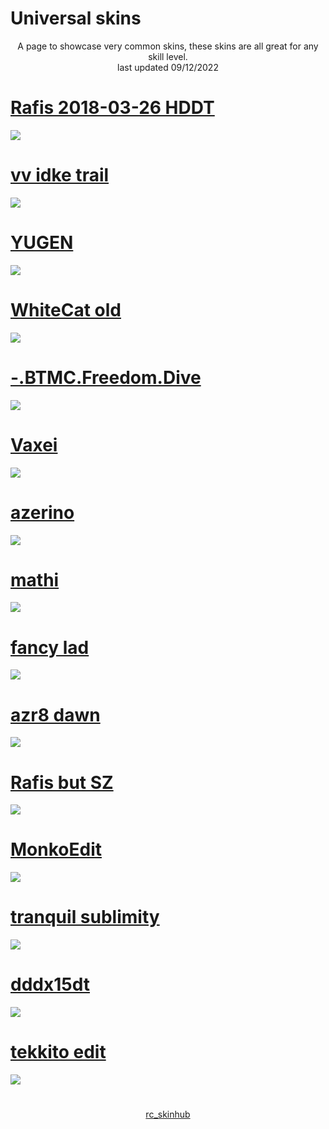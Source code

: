 # Universal skins
<p align="center">
  A page to showcase very common skins, these skins are all great for any skill level.
  <br>
  last updated 09/12/2022
</p>

# [Rafis 2018-03-26 HDDT](https://github.com/ryancranie/skinhub/raw/tyfh/universal/Rafis%202018-03-26%20HDDT.osk)
[![](https://i.imgur.com/bMkRaKL.png)](https://github.com/ryancranie/skinhub/raw/tyfh/universal/Rafis%202018-03-26%20HDDT.osk)

# [vv idke trail](https://github.com/ryancranie/skinhub/raw/tyfh/universal/vv%20idke%20trail.osk)
[![](https://osu.ppy.sh/ss/18134801/7edd)](https://github.com/ryancranie/skinhub/raw/tyfh/universal/vv%20idke%20trail.osk)

# [YUGEN](https://github.com/ryancranie/skinhub/raw/tyfh/universal/YUGEN.osk)
[![](https://i.imgur.com/iOTapJ6.jpeg)](https://github.com/ryancranie/skinhub/raw/tyfh/universal/YUGEN.osk)

# [WhiteCat old](https://github.com/ryancranie/skinhub/raw/tyfh/universal/WhiteCat%20old.osk)
[![](https://i.imgur.com/ufZ67Rg.png)](https://github.com/ryancranie/skinhub/raw/tyfh/universal/WhiteCat%20old.osk)

# [-.BTMC.Freedom.Dive](https://github.com/ryancranie/skinhub/raw/tyfh/universal/-.BTMC.Freedom.Dive.osk)
[![](https://i.imgur.com/k372l78.jpeg)](https://github.com/ryancranie/skinhub/raw/tyfh/universal/-.BTMC.Freedom.Dive.osk)

# [Vaxei](https://github.com/ryancranie/skinhub/raw/tyfh/universal/Vaxei.osk)
[![](https://osu.ppy.sh/ss/18205118/735e)](https://github.com/ryancranie/skinhub/raw/tyfh/universal/Vaxei.osk)

# [azerino](https://github.com/ryancranie/skinhub/raw/tyfh/universal/azerino.osk)
[![](https://osu.ppy.sh/ss/18205331/6601)](https://github.com/ryancranie/skinhub/raw/tyfh/universal/azerino.osk)

# [mathi](https://github.com/ryancranie/skinhub/raw/tyfh/universal/mathi.osk)
[![](https://osu.ppy.sh/ss/18134804/1994)](https://github.com/ryancranie/skinhub/raw/tyfh/universal/mathi.osk)

# [fancy lad](https://github.com/ryancranie/skinhub/raw/tyfh/universal/fancy%20lad.osk)
[![](https://osu.ppy.sh/ss/18205107/4353)](https://github.com/ryancranie/skinhub/raw/tyfh/universal/fancy%20lad.osk)

# [azr8 dawn](https://github.com/ryancranie/skinhub/raw/tyfh/universal/azr8%20dawn.osk)
[![](https://i.imgur.com/DYhQwck.jpeg)](https://github.com/ryancranie/skinhub/raw/tyfh/universal/azr8%20dawn.osk)

# [Rafis but SZ](https://github.com/ryancranie/skinhub/raw/tyfh/universal/Rafis%20but%20SZ.osk)
[![](https://osu.ppy.sh/ss/18205112/543f)](https://github.com/ryancranie/skinhub/raw/tyfh/universal/Rafis%20but%20SZ.osk)

# [MonkoEdit](https://github.com/ryancranie/skinhub/raw/tyfh/universal/MonkoEdit.osk)
[![](https://osu.ppy.sh/ss/18205110/b6c1)](https://github.com/ryancranie/skinhub/raw/tyfh/universal/MonkoEdit.osk)

# [tranquil sublimity](https://github.com/ryancranie/skinhub/raw/tyfh/universal/tranquil%20sublimity.osk)
[![](https://osu.ppy.sh/ss/18134806/b5b7)](https://github.com/ryancranie/skinhub/raw/tyfh/universal/tranquil%20sublimity.osk)

# [dddx15dt](https://github.com/ryancranie/skinhub/raw/tyfh/universal/dddx15dt.osk)
[![](https://osu.ppy.sh/ss/18205106/b493)](https://github.com/ryancranie/skinhub/raw/tyfh/universal/dddx15dt.osk)

# [tekkito edit](https://github.com/ryancranie/skinhub/raw/tyfh/universal/tekkito%20edit.osk)
[![](https://i.imgur.com/yWZd8wd.jpeg)](https://github.com/ryancranie/skinhub/raw/tyfh/universal/tekkito%20edit.osk)

#

<p align="center">
<a href="https://github.com/ryancranie/skinhub">rc_skinhub</a>
</p>



